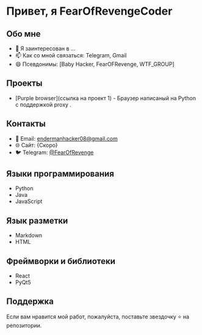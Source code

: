 # Привет, я FearOfRevengeCoder

## Обо мне

- 👀 Я заинтересован в ...
- 📫 Как со мной связаться: Telegram, Gmail
- 😄 Псевдонимы: [Baby Hacker, FearOFRevenge, WTF_GROUP]

## Проекты

- [Purple browser](ссылка на проект 1) - Браузер написаный на Python с поддержкой proxy .

## Контакты

- 📧 Email: endermanhacker08@gmail.com
- 🌐 Сайт: {Скоро}
- 🐦 Telegram: [@FearOfRevenge](https://t.me/FearOfRevenge)

## Языки программирования
- Python
- Java
- JavaScript

## Язык разметки

- Markdown
- HTML


## Фреймворки и библиотеки

- React
- PyQt5

## Поддержка

Если вам нравится мой работ, пожалуйста, поставьте звездочку ⭐ на репозитории.
